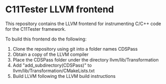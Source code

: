 C11Tester LLVM frontend
=======================

This repository contains the LLVM frontend for instrumenting C/C++
code for the C11Tester framework.

To build this frontend do the following:
1) Clone the repository using git into a folder names CDSPass
2) Obtain a copy of the LLVM compiler
2) Place the CDSPass folder under the directory llvm/lib/Transformation
3) Add "add_subdirectory(CDSPass)" to llvm/lib/Transformation/CMakeLists.txt
4) Build LLVM following the LLVM build instructions
